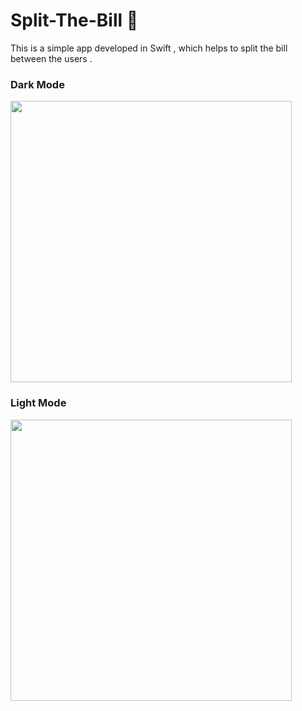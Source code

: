 # Split-The-Bill 🚀

This is a simple app developed in Swift , which helps to split the bill between the users . 

### Dark Mode
<img src="https://user-images.githubusercontent.com/28820868/182031821-449aa961-d3a4-458b-a012-b1969113c3d5.png" height="450px">

### Light Mode
</img> <img src="https://user-images.githubusercontent.com/28820868/182031823-01b59163-9b3b-48e4-ad7d-5effbb2b3e36.png" height="450px"></img>
